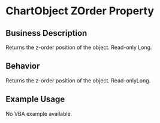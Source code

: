 # ChartObject ZOrder Property

## Business Description
Returns the z-order position of the object. Read-only Long.

## Behavior
Returns the z-order position of the object. Read-onlyLong.

## Example Usage
No VBA example available.